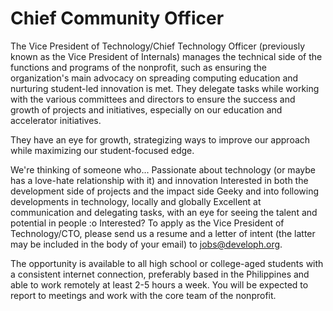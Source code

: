 # Chief Community Officer
The Vice President of Technology/Chief Technology Officer (previously known as the Vice President of Internals) manages the technical side of the functions and programs of the nonprofit, such as ensuring the organization's main advocacy on spreading computing education and nurturing student-led innovation is met. They delegate tasks while working with the various committees and directors to ensure the success and growth of projects and initiatives, especially on our education and accelerator initiatives.

They have an eye for growth, strategizing ways to improve our approach while maximizing our student-focused edge.

We're thinking of someone who...
Passionate about technology (or maybe has a love-hate relationship with it) and innovation
Interested in both the development side of projects and the impact side
Geeky and into following developments in technology, locally and globally
Excellent at communication and delegating tasks, with an eye for seeing the talent and potential in people :o
Interested?
To apply as the Vice President of Technology/CTO, please send us a resume and a letter of intent (the latter may be included in the body of your email) to jobs@developh.org.

The opportunity is available to all high school or college-aged students with a consistent internet connection, preferably based in the Philippines and able to work remotely at least 2-5 hours a week. You will be expected to report to meetings and work with the core team of the nonprofit.
